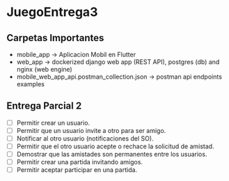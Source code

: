 # JuegoEntrega3

## Carpetas Importantes
 - mobile_app -> Aplicacion Mobil en Flutter
 - web_app -> dockerized django web app (REST API), postgres (db) and nginx (web engine)
 - mobile_web_app_api.postman_collection.json -> postman api endpoints examples

## Entrega Parcial 2
 - [ ] Permitir crear un usuario.
 - [ ] Permitir que un usuario invite a otro para ser amigo.
 - [ ] Notificar al otro usuario (notificaciones del SO).
 - [ ] Permitir que el otro usuario acepte o rechace la solicitud de amistad.
 - [ ] Demostrar que las amistades son permanentes entre los usuarios.
 - [ ] Permitir crear una partida invitando amigos.
 - [ ] Permitir aceptar participar en una partida.
